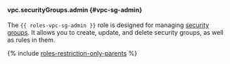 #### vpc.securityGroups.admin {#vpc-sg-admin}

The `{{ roles-vpc-sg-admin }}` role is designed for managing [security groups](../vpc/concepts/security-groups.md). It allows you to create, update, and delete security groups, as well as rules in them.

{% include [roles-restriction-only-parents](iam/roles-restriction-only-parents.md) %}
